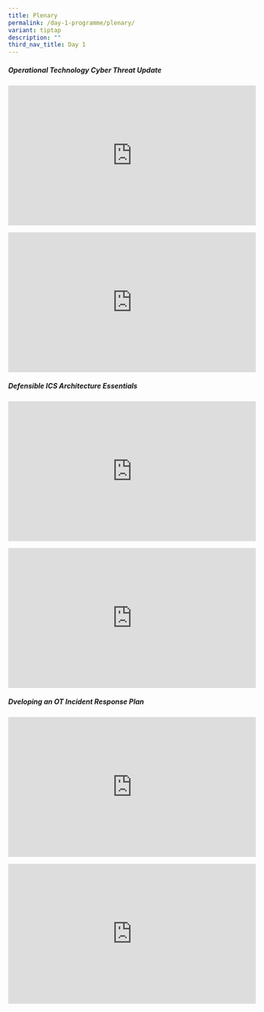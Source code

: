 ```yaml
---
title: Plenary
permalink: /day-1-programme/plenary/
variant: tiptap
description: ""
third_nav_title: Day 1
---
```

#####  Operational Technology Cyber Threat Update

<p></p><div class="video-container">
<iframe width="853" height="315" src="https://www.youtube.com/embed/X6pR1qk44SQ?si=9ZoGprh2mwTybQ_Y" frameborder="0" allow="accelerometer; autoplay; encrypted-media; gyroscope; picture-in-picture" allowfullscreen=""></iframe></div><p></p>

<p></p><div class="video-container">
<iframe width="853" height="315" src="https://www.youtube.com/embed/tORBzh82Yig?si=7-vYTJeVshuOBhj6" frameborder="0" allow="accelerometer; autoplay; encrypted-media; gyroscope; picture-in-picture" allowfullscreen=""></iframe></div><p></p>


#####  Defensible ICS Architecture Essentials 
<p></p><div class="video-container">
<iframe width="853" height="315" src="https://www.youtube.com/embed/zv8mgtdTTIk?si=IakZvT4MNBki4GOP" frameborder="0" allow="accelerometer; autoplay; encrypted-media; gyroscope; picture-in-picture" allowfullscreen=""></iframe></div><p></p>

<p></p><div class="video-container">
<iframe width="853" height="315" src="https://www.youtube.com/embed/97HT3wPlAOQ?si=M7SMWflAY_EIbDWP" frameborder="0" allow="accelerometer; autoplay; encrypted-media; gyroscope; picture-in-picture" allowfullscreen=""></iframe></div><p></p>

#####  Dveloping an OT Incident Response Plan
<p></p><div class="video-container">
<iframe width="853" height="315" src="https://www.youtube.com/embed/eisunGZ4XN8?si=M8m2eRHdxijJsW9O" frameborder="0" allow="accelerometer; autoplay; encrypted-media; gyroscope; picture-in-picture" allowfullscreen=""></iframe></div><p></p>

<p></p><div class="video-container">
<iframe width="853" height="315" src="https://www.youtube.com/embed/3nkeL8e1O2o?si=z9p5Pr4SC_ZDXDC8" frameborder="0" allow="accelerometer; autoplay; encrypted-media; gyroscope; picture-in-picture" allowfullscreen=""></iframe></div><p></p>


<style type="text/css"> 
	    .video-container {
      position: relative;
      padding-bottom: 56.25%; /* 16:9 */
      height: 0;
    }
    .video-container iframe {
      position: absolute;
      top: 0;
      left: 0;
      width: 100%;
      height: 100%;
    }
	</style>